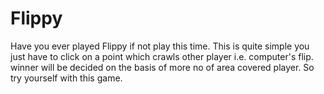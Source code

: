 # Flippy

Have you ever played Flippy if not play this time. This is quite simple you just have to click on a point which crawls other player i.e. computer's flip. winner will be decided on the basis of more no of area covered player. So try yourself with this game. 
